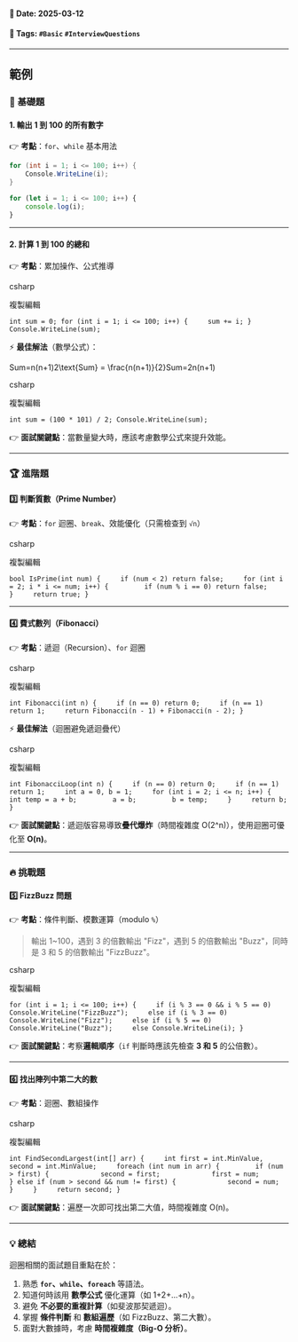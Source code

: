 #### 📅 **Date**: 2025-03-12

#### 🔖 **Tags**: `#Basic` `#InterviewQuestions`

---
## 範例
### 📌 **基礎題**

#### **1. 輸出 1 到 100 的所有數字**

👉 **考點**：`for`、`while` 基本用法

```csharp
for (int i = 1; i <= 100; i++) {
    Console.WriteLine(i);
}
```

```javascript
for (let i = 1; i <= 100; i++) {
	console.log(i);
}
```

---

#### **2. 計算 1 到 100 的總和**

👉 **考點**：累加操作、公式推導

csharp

複製編輯

`int sum = 0; for (int i = 1; i <= 100; i++) {     sum += i; } Console.WriteLine(sum);`

⚡ **最佳解法**（數學公式）：

Sum=n(n+1)2\text{Sum} = \frac{n(n+1)}{2}Sum=2n(n+1)​

csharp

複製編輯

`int sum = (100 * 101) / 2; Console.WriteLine(sum);`

👉 **面試關鍵點**：當數量變大時，應該考慮數學公式來提升效能。

---

### 🏆 **進階題**

#### 3️⃣ **判斷質數（Prime Number）**

👉 **考點**：`for` 迴圈、`break`、效能優化（只需檢查到 `√n`）

csharp

複製編輯

`bool IsPrime(int num) {     if (num < 2) return false;     for (int i = 2; i * i <= num; i++) {         if (num % i == 0) return false;     }     return true; }`

---

#### 4️⃣ **費式數列（Fibonacci）**

👉 **考點**：遞迴（Recursion）、`for` 迴圈

csharp

複製編輯

`int Fibonacci(int n) {     if (n == 0) return 0;     if (n == 1) return 1;     return Fibonacci(n - 1) + Fibonacci(n - 2); }`

⚡ **最佳解法**（迴圈避免遞迴疊代）

csharp

複製編輯

`int FibonacciLoop(int n) {     if (n == 0) return 0;     if (n == 1) return 1;     int a = 0, b = 1;     for (int i = 2; i <= n; i++) {         int temp = a + b;         a = b;         b = temp;     }     return b; }`

👉 **面試關鍵點**：遞迴版容易導致**疊代爆炸**（時間複雜度 O(2^n)），使用迴圈可優化至 **O(n)**。

---

### 🔥 **挑戰題**

#### 5️⃣ **FizzBuzz 問題**

👉 **考點**：條件判斷、模數運算（modulo `%`）

> 輸出 1~100，遇到 3 的倍數輸出 "Fizz"，遇到 5 的倍數輸出 "Buzz"，同時是 3 和 5 的倍數輸出 "FizzBuzz"。

csharp

複製編輯

`for (int i = 1; i <= 100; i++) {     if (i % 3 == 0 && i % 5 == 0) Console.WriteLine("FizzBuzz");     else if (i % 3 == 0) Console.WriteLine("Fizz");     else if (i % 5 == 0) Console.WriteLine("Buzz");     else Console.WriteLine(i); }`

👉 **面試關鍵點**：考察**邏輯順序**（`if` 判斷時應該先檢查 **3 和 5** 的公倍數）。

---

#### 6️⃣ **找出陣列中第二大的數**

👉 **考點**：迴圈、數組操作

csharp

複製編輯

`int FindSecondLargest(int[] arr) {     int first = int.MinValue, second = int.MinValue;     foreach (int num in arr) {         if (num > first) {             second = first;             first = num;         } else if (num > second && num != first) {             second = num;         }     }     return second; }`

👉 **面試關鍵點**：遍歷一次即可找出第二大值，時間複雜度 O(n)。

---

### 💡 **總結**

迴圈相關的面試題目重點在於：

1. 熟悉 **`for`、`while`、`foreach`** 等語法。
2. 知道何時該用 **數學公式** 優化運算（如 1+2+...+n）。
3. 避免 **不必要的重複計算**（如斐波那契遞迴）。
4. 掌握 **條件判斷** 和 **數組遍歷**（如 FizzBuzz、第二大數）。
5. 面對大數據時，考慮 **時間複雜度（Big-O 分析）**。